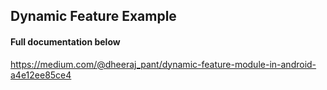 ## Dynamic Feature Example 

#### Full documentation below
https://medium.com/@dheeraj_pant/dynamic-feature-module-in-android-a4e12ee85ce4
